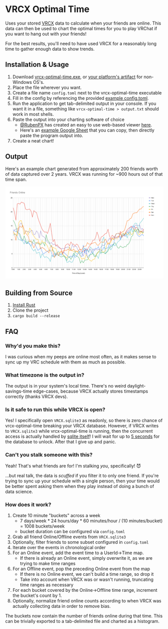 # VRCX Optimal Time

Uses your stored [VRCX](https://github.com/pypy-vrc/VRCX) data to calculate when your friends are online. This data can then be used to chart the optimal times for you to play VRChat if you want to hang out with your friends!

For the best results, you'll need to have used VRCX for a reasonably long time to gather enough data to show trends.

## Installation & Usage

1. Download [vrcx-optimal-time.exe](https://github.com/zkxs/vrcx-optimal-time/releases/latest/download/vrcx-optimal-time-windows-x64.exe), or [your platform's artifact](https://github.com/zkxs/vrcx-optimal-time/releases/latest) for non-Windows OS's.
2. Place the file wherever you want.
3. Create a file name `config.toml` next to the vrcx-optimal-time executable
4. Fill in the config by referencing the provided [example config.toml](doc/config.toml).
5. Run the application to get tab-delimited output in your console. If you want it in a file, something like `vrcx-optimal-time > output.txt` should work in most shells.
6. Paste the output into your charting software of choice
   - [@RubenPX](https://github.com/RubenPX) has created an easy to use web-based viewer [here](https://px-byte.github.io/vrcx-optimal-time-viewer/).
   - Here's an [example Google Sheet](https://docs.google.com/spreadsheets/d/11kGoZD9BTLpWUGHI9X7rCUGkWk6E5rVGCPmMivXf5_U/edit?usp=sharing) that you can copy, then directly paste the program output into. 
7. Create a neat chart!

## Output

Here's an example chart generated from approximately 200 friends worth of data captured over 2 years. VRCX was running for ~900 hours out of that time span.

![example chart](doc/example-chart.svg)

## Building from Source
1. [Install Rust](https://www.rust-lang.org/tools/install)
2. Clone the project
3. `cargo build --release`

## FAQ

### Why'd you make this?

I was curious when my peeps are online most often, as it makes sense to sync up my VRC schedule with them as much as possible.

### What timezone is the output in?

The output is in your system's local time. There's no weird daylight-savings-time edge-cases, because VRCX actually stores timestamps correctly (thanks VRCX devs).

### Is it safe to run this while VRCX is open?

Yes! I specifically open `VRCX.sqlite3` as readonly, so there is zero chance of vrcx-optimal-time breaking your VRCX database. However, if VRCX writes to `VRCX.sqlite3` while vrcx-optimal-time is running, then the concurrent access is actually handled by [sqlite itself](https://sqlite.org/faq.html#q5)! I will wait for up to [5 seconds](https://docs.rs/rusqlite/latest/rusqlite/struct.Connection.html#method.busy_timeout) for the database to unlock. After that I give up and panic.

### Can't you stalk someone with this?

Yeah! That's what friends are for! I'm stalking *you*, specifically! 😈

...but real talk, the data is *scuffed* if you filter it to only one friend. If you're trying to sync up your schedule with a single person, then your time would be better spent asking them when they play instead of doing a bunch of data science.

### How does it work?

1. Create 10 minute "buckets" across a week
   - 7 days/week * 24 hours/day * 60 minutes/hour / (10 minutes/bucket) = 1008 buckets/week
   - bucket duration can be configured via `config.toml`
2. Grab all friend Online/Offline events from `VRCX.sqlite3`
3. Optionally, filter friends to some subset configured in `config.toml`
4. Iterate over the events in chronological order
5. For an Online event, add the event time to a UserId->Time map.
   - If there is already an Online event, simply overwrite it, as we are trying to make time ranges 
6. For an Offline event, pop the preceding Online event from the map
   - If there is no Online event, we can't build a time range, so drop it
   - Take into account when VRCX was or wasn't running, truncating time ranges as necessary
7. For each bucket covered by the Online->Offline time range, increment the bucket's count by 1.
8. Optionally, normalize friend online counts according to when VRCX was actually collecting data in order to remove bias.

The buckets now contain the number of friends online during that time. This can be trivially exported to a tab-delimited file and charted as a histogram.
